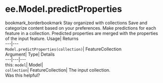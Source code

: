  
#  ee.Model.predictProperties 
bookmark_borderbookmark Stay organized with collections  Save and categorize content based on your preferences.
Make predictions for each feature in a collection. Predicted properties are merged with the properties of the input feature. 
Usage| Returns  
---|---  
`Model.predictProperties(collection)`| FeatureCollection  
Argument| Type| Details  
---|---|---  
this: `model`| Model|   
`collection`| FeatureCollection| The input collection.  
Was this helpful?
